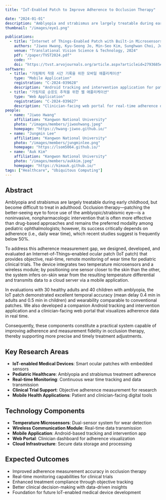 ```yaml
---
title: "IoT-Enabled Patch to Improve Adherence to Occlusion Therapy"

date: "2024-01-01"
description: "Amblyopia and strabismus are largely treatable during early childhood, but become difficult to treat in adulthood. Occlusion therapy—patching the better-seeing eye to force use of the amblyopic/strabismic eye—is a noninvasive, nonpharmacologic intervention that is often more effective than drug-based approaches and remains the preferred modality among pediatric ophthalmologists; however, its success critically depends on adherence (i.e., daily wear time), which recent studies suggest is frequently below 50%. To address this adherence measurement gap, we designed, developed, and evaluated an Internet-of-Things–enabled ocular patch (IoT patch) that provides objective, real-time, remote monitoring of wear time for pediatric clinical trials. The device integrates two temperature microsensors and a wireless module; by positioning one sensor closer to the skin than the other, the system infers on-skin wear from the resulting temperature differential and transmits data to a cloud server via a mobile application. In evaluations with 30 healthy adults and 40 children with amblyopia, the IoT patch demonstrated excellent temporal accuracy (mean delay 0.4 min in adults and 0.5 min in children) and wearability comparable to conventional patches. We also developed a companion Android tracking and intervention application and a clinician-facing web portal that visualizes adherence data in real time. Consequently, these components constitute a practical system capable of improving adherence and measurement fidelity in occlusion therapy, thereby supporting more precise and timely treatment adjustments."
thumbnail: "/images/eye1.png"

publications:
  - title: "Internet of Things-Enabled Patch with Built-in Microsensors and Wireless Chip: Real-Time Remote Monitoring of Patch Treatment"
    authors: "Jiwoo Hwang, Kyu-Seong Jo, Min-Seo Kim, Sunghwan Choi, Jungmin Lee, Auk Kim, Yung-Ju Yoo"
    venue: "Translational Vision Science & Technology, 2024"
    pdf: "/paper/TVST2024.pdf"
    code: ""
    doi: "https://tvst.arvojournals.org/article.aspx?articleid=2793685#247703055"
software:
  - title: "가림패치 착용 시간 기록을 위한 모바일 애플리케이션"
    type: "Mobile Application"
    registration: "C-2024-039628"
    description: "Android tracking and intervention application for patch wear time monitoring"
  - title: "가림치료 순응도 추적을 위한 웹 애플리케이션"
    type: "Web Application"
    registration: "C-2024-039627"
    description: "Clinician-facing web portal for real-time adherence data visualization"
people:
  - name: "Jiwoo Hwang"
    affiliation: "Kangwon National University"
    photo: "/images/members/jiwoohwang.jpeg"
    homepage: "https://hwang-jiwoo.github.io/"
  - name: "Jungmin Lee"
    affiliation: "Kangwon National University"
    photo: "/images/members/jungminlee.png"
    homepage: "https://lsom5064.github.io/"
  - name: "Auk Kim"
    affiliation: "Kangwon National University"
    photo: "/images/members/aukkim.jpeg"
    homepage: "https://kimauk.github.io/"
tags: ["Healthcare", "Ubiquitous Computing"]
---
```


## Abstract

Amblyopia and strabismus are largely treatable during early childhood, but become difficult to treat in adulthood. Occlusion therapy—patching the better-seeing eye to force use of the amblyopic/strabismic eye—is a noninvasive, nonpharmacologic intervention that is often more effective than drug-based approaches and remains the preferred modality among pediatric ophthalmologists; however, its success critically depends on adherence (i.e., daily wear time), which recent studies suggest is frequently below 50%.

To address this adherence measurement gap, we designed, developed, and evaluated an Internet-of-Things–enabled ocular patch (IoT patch) that provides objective, real-time, remote monitoring of wear time for pediatric clinical trials. The device integrates two temperature microsensors and a wireless module; by positioning one sensor closer to the skin than the other, the system infers on-skin wear from the resulting temperature differential and transmits data to a cloud server via a mobile application.

In evaluations with 30 healthy adults and 40 children with amblyopia, the IoT patch demonstrated excellent temporal accuracy (mean delay 0.4 min in adults and 0.5 min in children) and wearability comparable to conventional patches. We also developed a companion Android tracking and intervention application and a clinician-facing web portal that visualizes adherence data in real time.

Consequently, these components constitute a practical system capable of improving adherence and measurement fidelity in occlusion therapy, thereby supporting more precise and timely treatment adjustments.

## Key Research Areas
- **IoT-enabled Medical Devices**: Smart ocular patches with embedded sensors
- **Pediatric Healthcare**: Amblyopia and strabismus treatment adherence
- **Real-time Monitoring**: Continuous wear time tracking and data transmission
- **Clinical Trial Support**: Objective adherence measurement for research
- **Mobile Health Applications**: Patient and clinician-facing digital tools

## Technology Components
- **Temperature Microsensors**: Dual-sensor system for wear detection
- **Wireless Communication Module**: Real-time data transmission
- **Mobile Application**: Android-based tracking and intervention app
- **Web Portal**: Clinician dashboard for adherence visualization
- **Cloud Infrastructure**: Secure data storage and processing

## Expected Outcomes
- Improved adherence measurement accuracy in occlusion therapy
- Real-time monitoring capabilities for clinical trials
- Enhanced treatment compliance through objective tracking
- Better clinical decision-making with data-driven insights
- Foundation for future IoT-enabled medical device development 